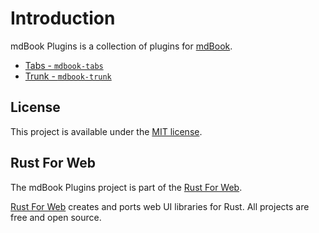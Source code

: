 # Introduction

mdBook Plugins is a collection of plugins for [mdBook](https://rust-lang.github.io/mdBook/).

-   [Tabs - `mdbook-tabs`](./tabs.md)
-   [Trunk - `mdbook-trunk`](./trunk.md)

## License

This project is available under the [MIT license](https://github.com/RustForWeb/mdbook-plugins/blob/main/LICENSE.md).

## Rust For Web

The mdBook Plugins project is part of the [Rust For Web](https://github.com/RustForWeb).

[Rust For Web](https://github.com/RustForWeb) creates and ports web UI libraries for Rust. All projects are free and open source.
